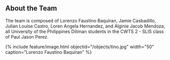 ## About the Team

The team is composed of Lorenzo Faustino Baquiran, Jamie Casbadillo, Julian Louise Castro, Loren Angela Hernandez, and Alginie Jacob Mendoza, all University of the Philippines Diliman students in the CWTS 2 - SLIS class of Paul Jason Perez.

{% include feature/image.html objectid="/objects/tino.jpg" width="50" caption="Lorenzo Faustino Baquiran" %}
